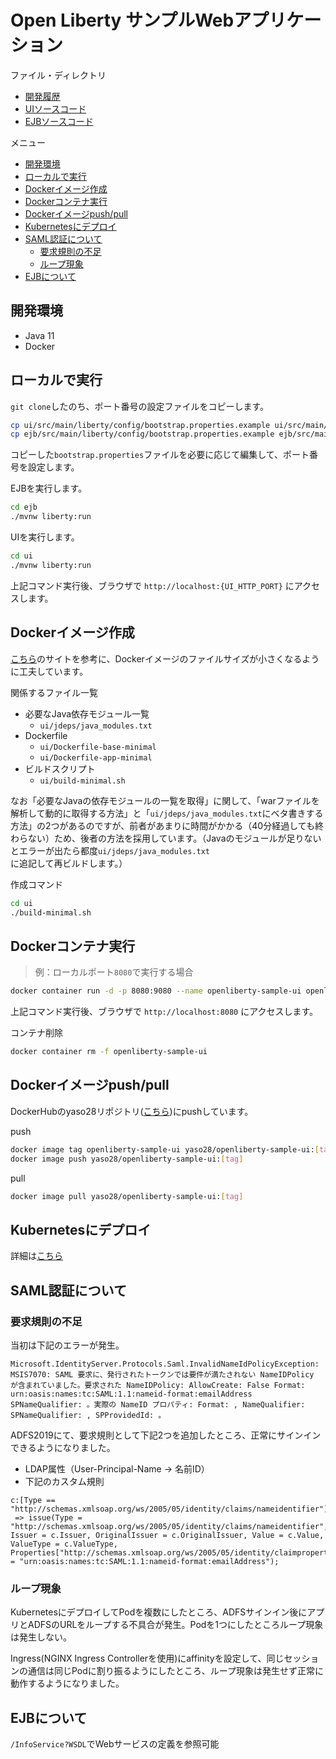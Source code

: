 <!-- omit in toc -->
# Open Liberty サンプルWebアプリケーション

ファイル・ディレクトリ

- [開発履歴](./history.md)
- [UIソースコード](./ui/)
- [EJBソースコード](./ejb/)

メニュー

- [開発環境](#開発環境)
- [ローカルで実行](#ローカルで実行)
- [Dockerイメージ作成](#dockerイメージ作成)
- [Dockerコンテナ実行](#dockerコンテナ実行)
- [Dockerイメージpush/pull](#dockerイメージpushpull)
- [Kubernetesにデプロイ](#kubernetesにデプロイ)
- [SAML認証について](#saml認証について)
  - [要求規則の不足](#要求規則の不足)
  - [ループ現象](#ループ現象)
- [EJBについて](#ejbについて)

## 開発環境

- Java 11
- Docker

## ローカルで実行

`git clone`したのち、ポート番号の設定ファイルをコピーします。

```bash
cp ui/src/main/liberty/config/bootstrap.properties.example ui/src/main/liberty/config/bootstrap.properties
cp ejb/src/main/liberty/config/bootstrap.properties.example ejb/src/main/liberty/config/bootstrap.properties
```

コピーした`bootstrap.properties`ファイルを必要に応じて編集して、ポート番号を設定します。

EJBを実行します。

```bash
cd ejb
./mvnw liberty:run
```

UIを実行します。

```bash
cd ui
./mvnw liberty:run
```

上記コマンド実行後、ブラウザで `http://localhost:{UI_HTTP_PORT}` にアクセスします。

## Dockerイメージ作成

[こちら](https://community.ibm.com/community/user/wasdevops/blogs/joseph-mcclure/2021/11/08/creating-a-minimized-liberty-container-image)のサイトを参考に、Dockerイメージのファイルサイズが小さくなるように工夫しています。

関係するファイル一覧

- 必要なJava依存モジュール一覧
  - `ui/jdeps/java_modules.txt`
- Dockerfile
  - `ui/Dockerfile-base-minimal`
  - `ui/Dockerfile-app-minimal`
- ビルドスクリプト
  - `ui/build-minimal.sh`

なお「必要なJavaの依存モジュールの一覧を取得」に関して、「warファイルを解析して動的に取得する方法」と「`ui/jdeps/java_modules.txt`にベタ書きする方法」の2つがあるのですが、前者があまりに時間がかかる（40分経過しても終わらない）ため、後者の方法を採用しています。（Javaのモジュールが足りないとエラーが出たら都度`ui/jdeps/java_modules.txt`に追記して再ビルドします。）

作成コマンド

```bash
cd ui
./build-minimal.sh
```

## Dockerコンテナ実行

> 例：ローカルポート`8080`で実行する場合

```bash
docker container run -d -p 8080:9080 --name openliberty-sample-ui openliberty-sample-ui
```

上記コマンド実行後、ブラウザで `http://localhost:8080` にアクセスします。

コンテナ削除

```bash
docker container rm -f openliberty-sample-ui
```

## Dockerイメージpush/pull

DockerHubのyaso28リポジトリ([こちら](https://hub.docker.com/r/yaso28/openliberty-sample-ui))にpushしています。

push

```bash
docker image tag openliberty-sample-ui yaso28/openliberty-sample-ui:[tag]
docker image push yaso28/openliberty-sample-ui:[tag]
```

pull

```bash
docker image pull yaso28/openliberty-sample-ui:[tag]
```

## Kubernetesにデプロイ

詳細は[こちら](./kubernetes/)

## SAML認証について

### 要求規則の不足

当初は下記のエラーが発生。

```
Microsoft.IdentityServer.Protocols.Saml.InvalidNameIdPolicyException: MSIS7070: SAML 要求に、発行されたトークンでは要件が満たされない NameIDPolicy が含まれていました。要求された NameIDPolicy: AllowCreate: False Format: urn:oasis:names:tc:SAML:1.1:nameid-format:emailAddress SPNameQualifier: 。実際の NameID プロパティ: Format: , NameQualifier:  SPNameQualifier: , SPProvidedId: 。
```

ADFS2019にて、要求規則として下記2つを追加したところ、正常にサインインできるようになりました。

- LDAP属性（User-Principal-Name -> 名前ID）
- 下記のカスタム規則

```
c:[Type == "http://schemas.xmlsoap.org/ws/2005/05/identity/claims/nameidentifier"]
 => issue(Type = "http://schemas.xmlsoap.org/ws/2005/05/identity/claims/nameidentifier", Issuer = c.Issuer, OriginalIssuer = c.OriginalIssuer, Value = c.Value, ValueType = c.ValueType, Properties["http://schemas.xmlsoap.org/ws/2005/05/identity/claimproperties/format"] = "urn:oasis:names:tc:SAML:1.1:nameid-format:emailAddress");
```

### ループ現象

KubernetesにデプロイしてPodを複数にしたところ、ADFSサインイン後にアプリとADFSのURLをループする不具合が発生。Podを1つにしたところループ現象は発生しない。

Ingress(NGINX Ingress Controllerを使用)にaffinityを設定して、同じセッションの通信は同じPodに割り振るようにしたところ、ループ現象は発生せず正常に動作するようになりました。

## EJBについて

`/InfoService?WSDL`でWebサービスの定義を参照可能
